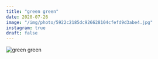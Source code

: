 ```yaml
---
title: "green green"
date: 2020-07-26
image: "/img/photo/5922c2185dc926628104cfefd9d3abe4.jpg"
instagram: true
draft: false
---
```


![green green](/img/photo/5922c2185dc926628104cfefd9d3abe4.jpg)
